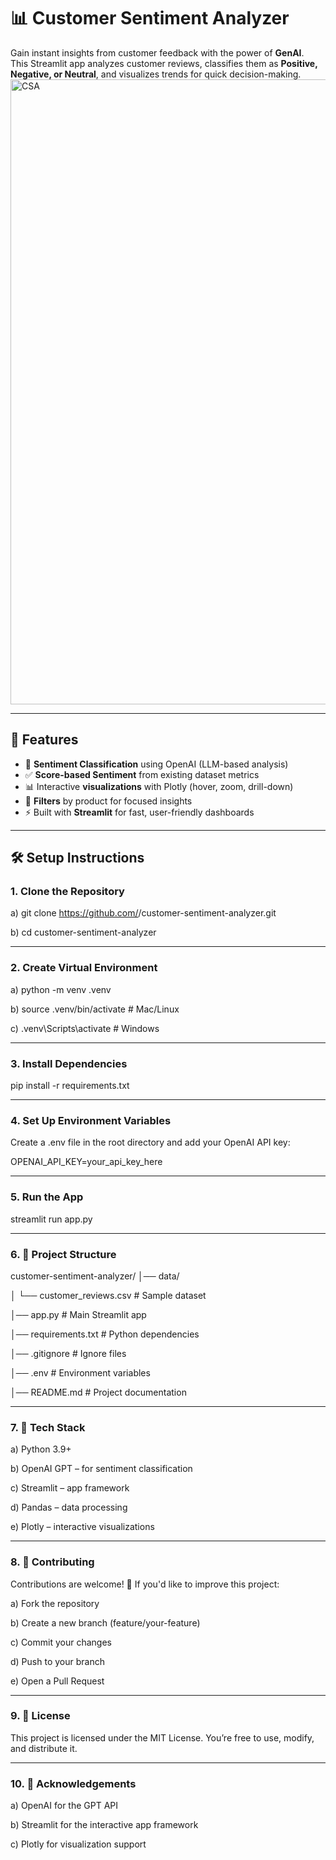 # 📊 Customer Sentiment Analyzer

Gain instant insights from customer feedback with the power of **GenAI**.  
This Streamlit app analyzes customer reviews, classifies them as **Positive, Negative, or Neutral**, and visualizes trends for quick decision-making.
<img width="563" height="1000" alt="CSA" src="https://github.com/user-attachments/assets/bdaf9ca4-c641-4b6d-a492-a5214fdda97a" />

---

## 🚀 Features
- 🧠 **Sentiment Classification** using OpenAI (LLM-based analysis)  
- ✅ **Score-based Sentiment** from existing dataset metrics  
- 📊 Interactive **visualizations** with Plotly (hover, zoom, drill-down)  
- 🎯 **Filters** by product for focused insights  
- ⚡ Built with **Streamlit** for fast, user-friendly dashboards  

---

## 🛠 Setup Instructions  
### 1. Clone the Repository

a) git clone https://github.com/<your-username>/customer-sentiment-analyzer.git

b) cd customer-sentiment-analyzer

---

### 2. Create Virtual Environment
a) python -m venv .venv

b) source .venv/bin/activate   # Mac/Linux

c) .venv\Scripts\activate      # Windows

---

### 3. Install Dependencies
pip install -r requirements.txt

---

### 4. Set Up Environment Variables
Create a .env file in the root directory and add your OpenAI API key:

OPENAI_API_KEY=your_api_key_here

---

### 5. Run the App
streamlit run app.py

---

### 6. 📂 Project Structure
customer-sentiment-analyzer/
│── data/

│   └── customer_reviews.csv     # Sample dataset

│── app.py                       # Main Streamlit app

│── requirements.txt             # Python dependencies

│── .gitignore                   # Ignore files

│── .env                         # Environment variables

│── README.md                    # Project documentation

---

### 7. 📌 Tech Stack

a) Python 3.9+

b) OpenAI GPT – for sentiment classification

c) Streamlit – app framework

d) Pandas – data processing

e) Plotly – interactive visualizations

---

### 8. 🤝 Contributing

Contributions are welcome! 🚀 If you'd like to improve this project:

a) Fork the repository

b) Create a new branch (feature/your-feature)

c) Commit your changes

d) Push to your branch

e) Open a Pull Request

---

### 9. 📜 License

This project is licensed under the MIT License. You’re free to use, modify, and distribute it.

---

### 10. 🙌 Acknowledgements

a) OpenAI for the GPT API

b) Streamlit for the interactive app framework

c) Plotly for visualization support
